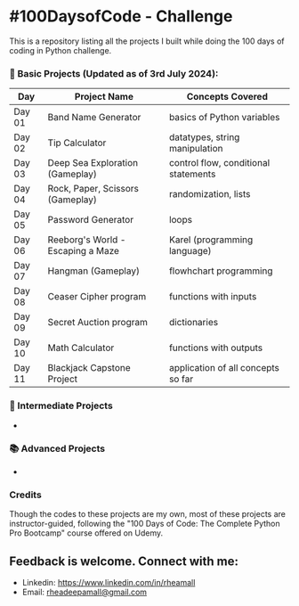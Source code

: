 # #100DaysofCode - Challenge
This is a repository listing all the projects I built while doing the 100 days of coding in Python challenge.

### 📖 Basic Projects (Updated as of 3rd July 2024):

| Day     | Project Name                             | Concepts Covered                                          |
| ------- | -------------                            | -------------                                             |
| Day 01  | Band Name Generator                      | basics of Python variables                                |
| Day 02  | Tip Calculator                           | datatypes, string manipulation                            |
| Day 03  | Deep Sea Exploration (Gameplay)          | control flow, conditional statements                      |
| Day 04  | Rock, Paper, Scissors (Gameplay)         | randomization, lists                                      |
| Day 05  | Password Generator                       | loops                                                     |
| Day 06  | Reeborg's World - Escaping a Maze        | Karel (programming language)                              |
| Day 07  | Hangman (Gameplay)                       | flowhchart programming                                    |
| Day 08  | Ceaser Cipher program                    | functions with inputs                                     |
| Day 09  | Secret Auction program                   | dictionaries                                              |
| Day 10  | Math Calculator                          | functions with outputs                                    |
| Day 11  | Blackjack Capstone Project               | application of all concepts so far                        |

### 📔 Intermediate Projects
  -

### 📚 Advanced Projects
  -

### Credits
Though the codes to these projects are my own, most of these projects are instructor-guided, following the "100 Days of Code: The Complete Python Pro Bootcamp" course offered on Udemy.

## Feedback is welcome. Connect with me:
- Linkedin: https://www.linkedin.com/in/rheamall
- Email: rheadeepamall@gmail.com
